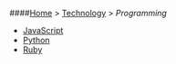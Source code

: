 ####[Home](README.md) > [Technology](technology/technology.md) > _Programming_

- [JavaScript](technology/programming/javascript.md)
- [Python](technology/programming/python.md)
- [Ruby](technology/programming/ruby.md)